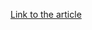 [Link to the article](https://thehackernews.com/2025/02/north-korean-apt-kimsuky-uses-lnk-files.html)
